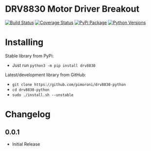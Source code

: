 # DRV8830 Motor Driver Breakout

[![Build Status](https://shields.io/github/workflow/status/pimoroni/drv8830-python/Python%20Tests.svg)](https://github.com/pimoroni/drv8830-python/actions/workflows/test.yml)
[![Coverage Status](https://coveralls.io/repos/github/pimoroni/drv8830-python/badge.svg?branch=master)](https://coveralls.io/github/pimoroni/drv8830-python?branch=master)
[![PyPi Package](https://img.shields.io/pypi/v/drv8830.svg)](https://pypi.python.org/pypi/drv8830)
[![Python Versions](https://img.shields.io/pypi/pyversions/drv8830.svg)](https://pypi.python.org/pypi/drv8830)

# Installing

Stable library from PyPi:

* Just run `python3 -m pip install drv8830`

Latest/development library from GitHub:

* `git clone https://github.com/pimoroni/drv8830-python`
* `cd drv8830-python`
* `sudo ./install.sh --unstable`


# Changelog
0.0.1
-----

* Initial Release

